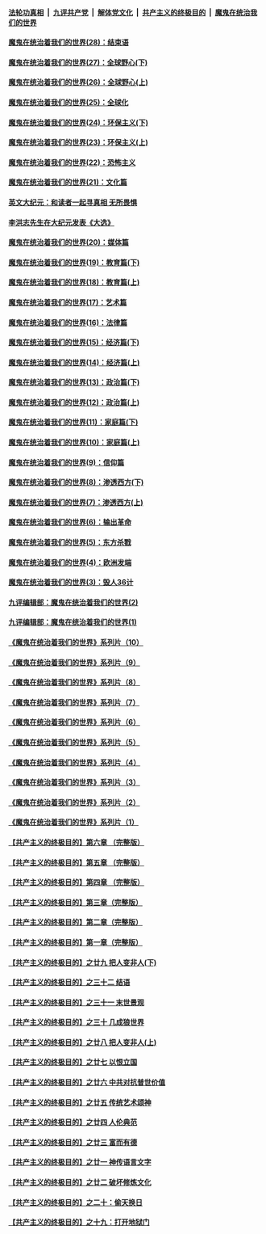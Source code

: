 ####  [法轮功真相](../../../../basic/blob/master/README.md?t=04161631) &nbsp;|&nbsp; [九评共产党](../../../../9ping.md/blob/master/README.md?t=04161631) &nbsp;|&nbsp; [解体党文化](../../../../jtdwh.md/blob/master/README.md?t=04161631)  &nbsp;|&nbsp; [共产主义的终极目的](../../../../gczydzjmd.md/blob/master/README.md?t=04161631) &nbsp;|&nbsp; [魔鬼在统治我们的世界](../../../../mgztzwmdsj.md/blob/master/README.md?t=04161631) 

#### [魔鬼在统治着我们的世界(28)：结束语](../pages/nsc422/n10936246.md?t=04161631) 

#### [魔鬼在统治着我们的世界(27)：全球野心(下)](../pages/nsc422/n10928319.md?t=04161631) 

#### [魔鬼在统治着我们的世界(26)：全球野心(上)](../pages/nsc422/n10900318.md?t=04161631) 

#### [魔鬼在统治着我们的世界(25)：全球化](../pages/nsc422/n10788205.md?t=04161631) 

#### [魔鬼在统治着我们的世界(24)：环保主义(下)](../pages/nsc422/n10695307.md?t=04161631) 

#### [魔鬼在统治着我们的世界(23)：环保主义(上)](../pages/nsc422/n10688613.md?t=04161631) 

#### [魔鬼在统治着我们的世界(22)：恐怖主义](../pages/nsc422/n10614727.md?t=04161631) 

#### [魔鬼在统治着我们的世界(21)：文化篇](../pages/nsc422/n10597706.md?t=04161631) 

#### [英文大纪元：和读者一起寻真相 无所畏惧](../pages/nsc422/n12542027.md?t=04161631) 

#### [李洪志先生在大纪元发表《大选》](../pages/nsc422/n12534746.md?t=04161631) 

#### [魔鬼在统治着我们的世界(20)：媒体篇](../pages/nsc422/n10586579.md?t=04161631) 

#### [魔鬼在统治着我们的世界(19)：教育篇(下)](../pages/nsc422/n10564808.md?t=04161631) 

#### [魔鬼在统治着我们的世界(18)：教育篇(上)](../pages/nsc422/n10526970.md?t=04161631) 

#### [魔鬼在统治着我们的世界(17)：艺术篇](../pages/nsc422/n10499093.md?t=04161631) 

#### [魔鬼在统治着我们的世界(16)：法律篇](../pages/nsc422/n10485969.md?t=04161631) 

#### [魔鬼在统治着我们的世界(15)：经济篇(下)](../pages/nsc422/n10469975.md?t=04161631) 

#### [魔鬼在统治着我们的世界(14)：经济篇(上)](../pages/nsc422/n10457370.md?t=04161631) 

#### [魔鬼在统治着我们的世界(13)：政治篇(下)](../pages/nsc422/n10448270.md?t=04161631) 

#### [魔鬼在统治着我们的世界(12)：政治篇(上)](../pages/nsc422/n10444576.md?t=04161631) 

#### [魔鬼在统治着我们的世界(11)：家庭篇(下)](../pages/nsc422/n10440961.md?t=04161631) 

#### [魔鬼在统治着我们的世界(10)：家庭篇(上)](../pages/nsc422/n10435448.md?t=04161631) 

#### [魔鬼在统治着我们的世界(9)：信仰篇](../pages/nsc422/n10432159.md?t=04161631) 

#### [魔鬼在统治着我们的世界(8)：渗透西方(下)](../pages/nsc422/n10429603.md?t=04161631) 

#### [魔鬼在统治着我们的世界(7)：渗透西方(上)](../pages/nsc422/n10426013.md?t=04161631) 

#### [魔鬼在统治着我们的世界(6)：输出革命](../pages/nsc422/n10421536.md?t=04161631) 

#### [魔鬼在统治着我们的世界(5)：东方杀戮](../pages/nsc422/n10417707.md?t=04161631) 

#### [魔鬼在统治着我们的世界(4)：欧洲发端](../pages/nsc422/n10414890.md?t=04161631) 

#### [魔鬼在统治着我们的世界(3)：毁人36计](../pages/nsc422/n10411583.md?t=04161631) 

#### [九评编辑部：魔鬼在统治着我们的世界(2)](../pages/nsc422/n10410036.md?t=04161631) 

#### [九评编辑部：魔鬼在统治着我们的世界(1)](../pages/nsc422/n10406825.md?t=04161631) 

#### [《魔鬼在统治着我们的世界》系列片（10）](../pages/nsc422/n12292670.md?t=04161631) 

#### [《魔鬼在统治着我们的世界》系列片（9）](../pages/nsc422/n12290859.md?t=04161631) 

#### [《魔鬼在统治着我们的世界》系列片（8）](../pages/nsc422/n12287445.md?t=04161631) 

#### [《魔鬼在统治着我们的世界》系列片（7）](../pages/nsc422/n12283425.md?t=04161631) 

#### [《魔鬼在统治着我们的世界》系列片（6）](../pages/nsc422/n12282314.md?t=04161631) 

#### [《魔鬼在统治着我们的世界》系列片（5）](../pages/nsc422/n12281419.md?t=04161631) 

#### [《魔鬼在统治着我们的世界》系列片（4）](../pages/nsc422/n12274024.md?t=04161631) 

#### [《魔鬼在统治着我们的世界》系列片（3）](../pages/nsc422/n12271322.md?t=04161631) 

#### [《魔鬼在统治着我们的世界》系列片（2）](../pages/nsc422/n12269049.md?t=04161631) 

#### [《魔鬼在统治着我们的世界》系列片（1）](../pages/nsc422/n12267575.md?t=04161631) 

#### [【共产主义的终极目的】第六章 （完整版）](../pages/nsc422/n11428913.md?t=04161631) 

#### [【共产主义的终极目的】第五章 （完整版）](../pages/nsc422/n11428912.md?t=04161631) 

#### [【共产主义的终极目的】第四章 （完整版）](../pages/nsc422/n11428907.md?t=04161631) 

#### [【共产主义的终极目的】第三章（完整版）](../pages/nsc422/n11428848.md?t=04161631) 

#### [【共产主义的终极目的】第二章（完整版）](../pages/nsc422/n11428831.md?t=04161631) 

#### [【共产主义的终极目的】第一章（完整版）](../pages/nsc422/n11417651.md?t=04161631) 

#### [【共产主义的终极目的】之廿九 把人变非人(下)](../pages/nsc422/n11344140.md?t=04161631) 

#### [【共产主义的终极目的】之三十二 结语](../pages/nsc422/n11360535.md?t=04161631) 

#### [【共产主义的终极目的】之三十一 末世景观](../pages/nsc422/n11351129.md?t=04161631) 

#### [【共产主义的终极目的】之三十 几成狼世界](../pages/nsc422/n11348280.md?t=04161631) 

#### [【共产主义的终极目的】之廿八 把人变非人(上)](../pages/nsc422/n11340492.md?t=04161631) 

#### [【共产主义的终极目的】之廿七 以恨立国](../pages/nsc422/n11336944.md?t=04161631) 

#### [【共产主义的终极目的】之廿六 中共对抗普世价值](../pages/nsc422/n11324785.md?t=04161631) 

#### [【共产主义的终极目的】之廿五 传统艺术颂神](../pages/nsc422/n11296396.md?t=04161631) 

#### [【共产主义的终极目的】之廿四 人伦典范](../pages/nsc422/n11296397.md?t=04161631) 

#### [【共产主义的终极目的】之廿三 富而有德](../pages/nsc422/n11283598.md?t=04161631) 

#### [【共产主义的终极目的】之廿一 神传语言文字](../pages/nsc422/n11263265.md?t=04161631) 

#### [【共产主义的终极目的】之廿二 破坏修炼文化](../pages/nsc422/n11245728.md?t=04161631) 

#### [【共产主义的终极目的】之二十：偷天换日](../pages/nsc422/n11238846.md?t=04161631) 

#### [【共产主义的终极目的】之十九：打开地狱门](../pages/nsc422/n11206376.md?t=04161631) 

